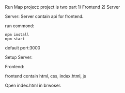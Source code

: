 
Run Map project:
project is two part 1) Frontend 2) Server

Server:
Server contain api for frontend.

run commond:

    npm install
    npm start
default port:3000

Setup Server:

Frontend:

frontend contain html, css, index.html, js 

Open index.html in brwoser.


